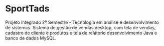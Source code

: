 # SportTads
Projeto integrado 2º Semestre - Tecnologia em análise e desenvolvimento de sistemas.
Sistema de gestão de vendas desktop, com tela de vendas, cadastro de cliente e produtos e tela de relatorio desenvolvimento Java e banco de dados MySQL.
